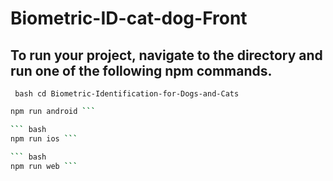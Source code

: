# Biometric-ID-cat-dog-Front
## To run your project, navigate to the directory and run one of the following npm commands.

``` bash cd Biometric-Identification-for-Dogs-and-Cats```
 
``` bash 
npm run android ```

``` bash
npm run ios ```

``` bash
npm run web ```
